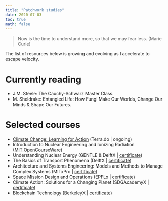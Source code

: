 ```yaml
---
title: "Patchwork studies"
date: 2020-07-03
toc: true
math: false
---
```


> Now is the time to understand more, so that we may fear less.
(Marie Curie)

The list of resources below is growing and evolving as I accelerate to escape velocity.

# Currently reading

* J.M. Steele: The Cauchy-Schwarz Master Class.
* M. Sheldrake: Entangled Life: How Fungi Make Our Worlds, Change Our Minds & Shape Our Futures.

# Selected courses

* [Climate Change: Learning for Action](https://www.terra.do/climate-change-learning-for-action/) (Terra.do | ongoing)
* Introduction to Nuclear Engineering and Ionizing Radiation  
  ([MIT OpenCourseWare](https://ocw.mit.edu/courses/nuclear-engineering/22-01-introduction-to-nuclear-engineering-and-ionizing-radiation-fall-2016/lecture-videos/))
* Understanding Nuclear Energy
  (GENTLE & DelftX | [certificate](https://courses.edx.org/certificates/8dec05e14fd846cdadffe75adeb91c07))
* The Basics of Transport Phenomena
  (DelftX | [certificate](https://courses.edx.org/certificates/037f03eb60a34a0cbf87bb7e409f313f))
* Architecture and Systems Engineering: Models and Methods to Manage Complex Systems
  (MITxPro | [certificate](https://xpro.mit.edu/certificate/program/5060051c-301b-4e7c-96e7-46b2c323a09f/))
* Space Mission Design and Operations
  (EPFLx | [certificate](https://courses.edx.org/certificates/ba8373e783f54519bebdf080200197b7))
* Climate Action: Solutions for a Changing Planet
  (SDGAcademyX | [certificate](https://courses.edx.org/certificates/b78c0a1559314a75909cc6b03232e4f8))
* Blockchain Technology (BerkeleyX | [certificate](https://courses.edx.org/certificates/0e861a3aa10e44d6a5c98f82036acfb0))
